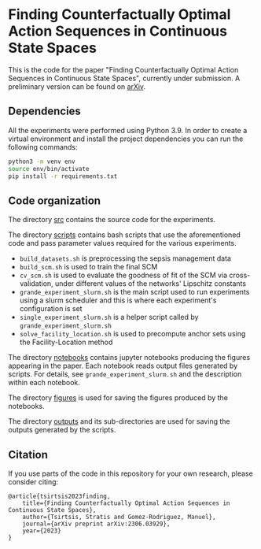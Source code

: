 # Finding Counterfactually Optimal Action Sequences in Continuous State Spaces

This is the code for the paper "Finding Counterfactually Optimal Action Sequences in Continuous State Spaces", currently under submission. A preliminary version can be found on [arXiv](https://arxiv.org/abs/2306.03929).

## Dependencies

All the experiments were performed using Python 3.9. In order to create a virtual environment and install the project dependencies you can run the following commands:

```bash
python3 -m venv env
source env/bin/activate
pip install -r requirements.txt
```

## Code organization

The directory [src](src/) contains the source code for the experiments.

The directory [scripts](scripts/) contains bash scripts that use the aforementioned code and pass parameter values required for the various experiments.

* ``build_datasets.sh`` is preprocessing the sepsis management data
* ``build_scm.sh`` is used to train the final SCM
* ``cv_scm.sh`` is used to evaluate the goodness of fit of the SCM via cross-validation, under different values of the networks' Lipschitz constants
* ``grande_experiment_slurm.sh`` is the main script used to run experiments using a slurm scheduler and this is where each experiment's configuration is set
* ``single_experiment_slurm.sh`` is a helper script called by ``grande_experiment_slurm.sh``
* ``solve_facility_location.sh`` is used to precompute anchor sets using the Facility-Location method

The directory [notebooks](notebooks/) contains jupyter notebooks producing the figures appearing in the paper. Each notebook reads output files generated by scripts. For details, see ``grande_experiment_slurm.sh`` and the description within each notebook.

The directory [figures](figures/) is used for saving the figures produced by the notebooks.

The directory [outputs](outputs/) and its sub-directories are used for saving the outputs generated by the scripts.

## Citation

If you use parts of the code in this repository for your own research, please consider citing:

    @article{tsirtsis2023finding,
        title={Finding Counterfactually Optimal Action Sequences in Continuous State Spaces},
        author={Tsirtsis, Stratis and Gomez-Rodriguez, Manuel},
        journal={arXiv preprint arXiv:2306.03929},
        year={2023}
    }